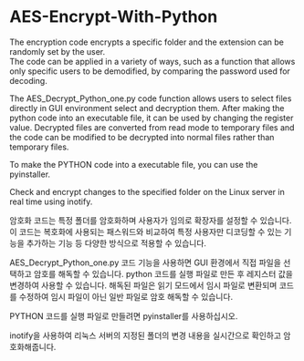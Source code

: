# AES-Encrypt-With-Python
The encryption code encrypts a specific folder and the extension can be randomly set by the user.  
The code can be applied in a variety of ways, such as a function that allows only specific users to be demodified, by comparing the password used for decoding.

The AES_Decrypt_Python_one.py code function allows users to select files directly in GUI environment select and decryption  them.
After making the python code into an executable file, it can be used by changing the register value.
Decrypted files are converted from read mode to temporary files and the code can be modified to be decrypted into normal files rather than temporary files.

To make the PYTHON code into a executable file, you can use the pyinstaller.

Check and encrypt changes to the specified folder on the Linux server in real time using inotify.

암호화 코드는 특정 폴더를 암호화하며 사용자가 임의로 확장자를 설정할 수 있습니다.  
이 코드는 복호화에 사용되는 패스워드와 비교하여 특정 사용자만 디코딩할 수 있는 기능을 추가하는 기능 등 다양한 방식으로 적용할 수 있습니다.

AES_Decrypt_Python_one.py 코드 기능을 사용하면 GUI 환경에서 직접 파일을 선택하고 암호를 해독할 수 있습니다.
python 코드를 실행 파일로 만든 후 레지스터 값을 변경하여 사용할 수 있습니다.
해독된 파일은 읽기 모드에서 임시 파일로 변환되며 코드를 수정하여 임시 파일이 아닌 일반 파일로 암호 해독할 수 있습니다.

PYTHON 코드를 실행 파일로 만들려면 pyinstaller를 사용하십시오.

inotify을 사용하여 리눅스 서버의 지정된 폴더의 변경 내용을 실시간으로 확인하고 암호화해줍니다.


